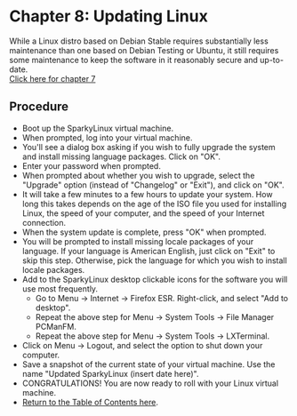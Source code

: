 # Chapter 8: Updating Linux
While a Linux distro based on Debian Stable requires substantially less maintenance than one based on Debian Testing or Ubuntu, it still requires some maintenance to keep the software in it reasonably secure and up-to-date.  
[Click here for chapter 7](https://github.com/rubyonracetracks/tutorial-virtualbox/blob/master/07-installing_linux.md)

## Procedure
* Boot up the SparkyLinux virtual machine.
* When prompted, log into your virtual machine.
* You'll see a dialog box asking if you wish to fully upgrade the system and install missing language packages.  Click on "OK".
* Enter your password when prompted.
* When prompted about whether you wish to upgrade, select the "Upgrade" option (instead of "Changelog" or "Exit"), and click on "OK".
* It will take a few minutes to a few hours to update your system.  How long this takes depends on the age of the ISO file you used for installing Linux, the speed of your computer, and the speed of your Internet connection.
* When the system update is complete, press "OK" when prompted.
* You will be prompted to install missing locale packages of your language.  If your language is American English, just click on "Exit" to skip this step.  Otherwise, pick the language for which you wish to install locale packages.
* Add to the SparkyLinux desktop clickable icons for the software you will use most frequently.
  * Go to Menu -> Internet -> Firefox ESR.  Right-click, and select "Add to desktop".
  * Repeat the above step for Menu -> System Tools -> File Manager PCManFM.
  * Repeat the above step for Menu -> System Tools -> LXTerminal.
* Click on Menu -> Logout, and select the option to shut down your computer.
* Save a snapshot of the current state of your virtual machine.  Use the name "Updated SparkyLinux (insert date here)".
* CONGRATULATIONS!  You are now ready to roll with your Linux virtual machine.
* [Return to the Table of Contents here](https://github.com/rubyonracetracks/tutorial-virtualbox).

